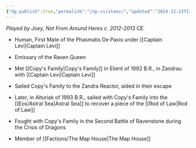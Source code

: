 ```yaml
---
{"dg-publish":true,"permalink":"/np-cs/steev/","updated":"2024-12-23T13:33:24.149-05:00"}
---
```


*Played by Joey, Not From Around Heres c. 2012-2013 CE.*

- Human, First Mate of the Phasmatis De Paxis under [[Captain Levi\|Captain Levi]]
- Emissary of the Raven Queen
- Met [[Copy's Family\|Copy's Family]] in Elient of 1992 B.R., in Zandrau with [[Captain Levi\|Captain Levi]]
- Sailed Copy's Family to the Zandra Reactor, aided in their escape
- Later, in Alturiak of 1993 B.R., sailed with Copy's Family into the [[Eos/Astral Sea\|Astral Sea]] to recover a piece of the [[Rod of Law\|Rod of Law]]
- Fought with Copy's Family in the Second Battle of Ravenstone during the Crisis of Dragons

- Member of [[Factions/The Map House\|The Map House]]
